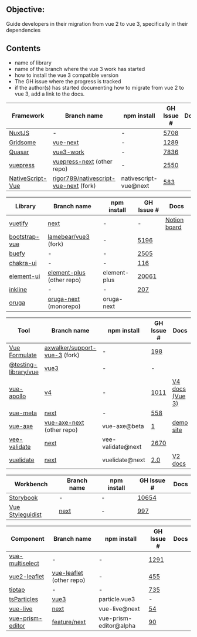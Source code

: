 ## Objective:

Guide developers in their migration from vue 2 to vue 3, specifically in their dependencies

## Contents

- name of library
- name of the branch where the vue 3 work has started
- how to install the vue 3 compatible version
- The GH issue where the progress is tracked
- if the author(s) has started documenting how to migrate from vue 2 to vue 3, add a link to the docs.

| Framework                                         | Branch name                                                                                | npm install           | GH Issue #                                                             | Docs |
| ------------------------------------------------- | ------------------------------------------------------------------------------------------ | --------------------- | ---------------------------------------------------------------------- | ---- |
| [NuxtJS](https://nuxtjs.org/)                     | -                                                                                          | -                     | [5708](https://github.com/nuxt/nuxt.js/issues/5708)                    |      |
| [Gridsome](https://gridsome.org/)                 | [vue-next](https://github.com/gridsome/gridsome/tree/vue-next)                             | -                     | [1289](https://github.com/gridsome/gridsome/issues/1289)               |      |
| [Quasar](https://quasar.dev/)                     | [vue3-work](https://github.com/quasarframework/quasar/tree/vue3-work)                      | -                     | [7836](https://github.com/quasarframework/quasar/issues/7836)          |      |
| [vuepress](https://vuepress.vuejs.org/)           | [vuepress-next](https://github.com/vuepress/vuepress-next) (other repo)                    | -                     | [2550](https://github.com/vuejs/vuepress/issues/2550)                  |      |
| [NativeScript-Vue](https://nativescript-vue.org/) | [rigor789/nativescript-vue-next](https://github.com/rigor789/nativescript-vue-next) (fork) | nativescript-vue@next | [583](https://github.com/nativescript-vue/nativescript-vue/issues/583) |      |

| Library                                     | Branch name                                                                                 | npm install  | GH Issue #                                                         | Docs                                                                                |
| ------------------------------------------- | ------------------------------------------------------------------------------------------- | ------------ | ------------------------------------------------------------------ | ----------------------------------------------------------------------------------- |
| [vuetify](https://vuetifyjs.com/)           | [next](https://github.com/vuetifyjs/vuetify/tree/next)                                      | -            | -                                                                  | [Notion board](https://www.notion.so/Vuetify-Next-edf8fdb074eb4643a7196aaf8e5d5cad) |
| [bootstrap-vue](https://bootstrap-vue.org/) | [lamebear/vue3](https://github.com/lamebear/bootstrap-vue/tree/vue3/) (fork)                | -            | [5196](https://github.com/bootstrap-vue/bootstrap-vue/issues/5196) |                                                                                     |
| [buefy](https://buefy.org/)                 | -                                                                                           | -            | [2505](https://github.com/buefy/buefy/issues/2505)                 |                                                                                     |
| [chakra-ui](https://vue.chakra-ui.com/)     | -                                                                                           | -            | [116](https://github.com/chakra-ui/chakra-ui-vue/issues/116)       |                                                                                     |
| [element-ui](https://element.eleme.io/)     | [element-plus](https://github.com/element-plus/element-plus/) (other repo)                  | element-plus | [20061](https://github.com/ElemeFE/element/issues/20061)           |                                                                                     |
| [inkline](https://inkline.io/)              | -                                                                                           | -            | [207](https://github.com/inkline/inkline/issues/207)               |                                                                                     |
| [oruga](https://oruga.io/)                  | [oruga-next](https://github.com/oruga-ui/oruga/tree/develop/packages/oruga-next) (monorepo) | oruga-next   |                                                                    |                                                                                     |

| Tool                                                    | Branch name                                                                                   | npm install       | GH Issue #                                                                              | Docs                                            |
| ------------------------------------------------------- | --------------------------------------------------------------------------------------------- | ----------------- | --------------------------------------------------------------------------------------- | ----------------------------------------------- |
| [Vue Formulate](https://vueformulate.com/)              | [axwalker/support-vue-3](https://github.com/axwalker/vue-formulate/tree/support-vue-3) (fork) | -                 | [198](https://github.com/wearebraid/vue-formulate/issues/198)                           |                                                 |
| [@testing-library/vue](https://testing-library.com/vue) | [vue3](https://github.com/testing-library/vue-testing-library/tree/vue3)                      | -                 | -                                                                                       |                                                 |
| [vue-apollo](https://apollo.vuejs.org)                  | [v4](https://github.com/vuejs/vue-apollo/tree/v4)                                             | -                 | [1011](https://github.com/vuejs/vue-apollo/issues/1011)                                 | [V4 docs (Vue 3)](https://v4.apollo.vuejs.org/) |
| [vue-meta](https://vue-meta.nuxtjs.org/)                | [next](https://github.com/nuxt/vue-meta/tree/next)                                            | -                 | [558](https://github.com/nuxt/vue-meta/issues/558)                                      |                                                 |
| [vue-axe](axe.vue-a11y.com/)                            | [vue-axe-next](https://github.com/vue-a11y/vue-axe-next) (other repo)                         | vue-axe@beta      | [1](https://github.com/vue-a11y/vue-axe-next/issues/1)                                  | [demo site](https://vue-axe-next.surge.sh/)     |
| [vee-validate](https://vee-validate.logaretm.com/)      | [next](https://github.com/logaretm/vee-validate/tree/next)                                    | vee-validate@next | [2670](https://github.com/logaretm/vee-validate/issues/2670)                            |                                                 |
| [vuelidate](https://vuelidate.js.org/)                  | [next](https://github.com/vuelidate/vuelidate/tree/next)                                      | vuelidate@next    | [2.0](https://github.com/vuelidate/vuelidate/issues?q=is%3Aissue+is%3Aopen+label%3A2.0) | [V2 docs](https://vuelidate-next.netlify.app/)  |

| Workbench                                               | Branch name                                                            | npm install | GH Issue #                                                             | Docs |
| ------------------------------------------------------- | ---------------------------------------------------------------------- | ----------- | ---------------------------------------------------------------------- | ---- |
| [Storybook](https://storybook.js.org/)                  | -                                                                      | -           | [10654](https://github.com/storybookjs/storybook/issues/10654)         |      |
| [Vue Styleguidist](https://vue-styleguidist.github.io/) | [next](https://github.com/vue-styleguidist/vue-styleguidist/tree/next) | -           | [997](https://github.com/vue-styleguidist/vue-styleguidist/issues/997) |      |

| Component                                             | Branch name                                                                    | npm install            | GH Issue #                                                     | Docs |
| ----------------------------------------------------- | ------------------------------------------------------------------------------ | ---------------------- | -------------------------------------------------------------- | ---- |
| [vue-multiselect](https://vue-multiselect.js.org/)    | -                                                                              | -                      | [1291](https://github.com/shentao/vue-multiselect/issues/1291) |      |
| [vue2-leaflet](https://vue2-leaflet.netlify.app/)     | [vue-leaflet](https://github.com/vue-leaflet/vue-leaflet) (other repo)         | -                      | [455](https://github.com/vue-leaflet/Vue2Leaflet/issues/455)   |      |
| [tiptap](https://tiptap.dev/)                         | -                                                                              | -                      | [735](https://github.com/ueberdosis/tiptap/issues/735)         |      |
| [tsParticles](https://particles.matteobruni.it/)      | [vue3](https://github.com/matteobruni/tsparticles/tree/master/components/vue3) | particle.vue3          | -                                                              |      |
| [vue-live](http://vue-live.surge.sh/)                 | [next](https://github.com/vue-styleguidist/vue-live/tree/next)                 | vue-live@next          | [54](https://github.com/vue-styleguidist/vue-live/issues/54)   |      |
| [vue-prism-editor](https://prism-editor.netlify.app/) | [feature/next](https://github.com/koca/vue-prism-editor/tree/feature/next)     | vue-prism-editor@alpha | [90](https://github.com/koca/vue-prism-editor/issues/90)       |      |
